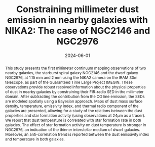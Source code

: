 ---
title: "Constraining millimeter dust emission in nearby galaxies with NIKA2: The case of NGC2146 and NGC2976"
collection: "publications"
category: "co_procs"
permalink: /publications/2024EPJWC29300016E
link: https://ui.adsabs.harvard.edu/abs/2024EPJWC.29300016E/abstract
date: 2024-06-01
venue: "mm Universe 2023 - Observing the Universe at mm Wavelengths"
citation: "Nguyen-Luong, Q., Adam, R., Ade, P., et al. (2024), mm Universe 2023 - Observing the Universe at mm Wavelengths, 293, 00035."
abstract: "This study presents the first millimeter continuum mapping observations of two nearby galaxies, the starburst spiral galaxy NGC2146 and the dwarf galaxy NGC2976, at 1.15 mm and 2 mm using the NIKA2 camera on the IRAM 30m telescope, as part of the Guaranteed Time Large Project IMEGIN. These observations provide robust resolved information about the physical properties of dust in nearby galaxies by constraining their FIR-radio SED in the millimeter domain. After subtracting the contribution from the CO line emission, the SEDs are modeled spatially using a Bayesian approach. Maps of dust mass surface density, temperature, emissivity index, and thermal radio component of the galaxies are presented, allowing for a study of the relations between the dust properties and star formation activity (using observations at 24μm as a tracer). We report that dust temperature is correlated with star formation rate in both galaxies. The effect of star formation activity on dust temperature is stronger in NGC2976, an indication of the thinner interstellar medium of dwarf galaxies. Moreover, an anti-correlation trend is reported between the dust emissivity index and temperature in both galaxies."
---